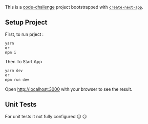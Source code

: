 This is a [code-challenge](https://github.com/tajawal/code-challenge/blob/master/FE.md) project bootstrapped with [`create-next-app`](https://github.com/vercel/next.js/tree/canary/packages/create-next-app).

## Setup Project

First, to run prject :

```bash
yarn
or
npm i
```

Then To Start App

```bash
yarn dev
or
npm run dev
```

Open [http://localhost:3000](http://localhost:3000) with your browser to see the result.

## Unit Tests

For unit tests it not fully configured 😥 😥
